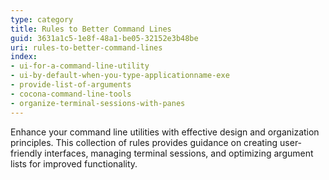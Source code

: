 ```yaml
---
type: category
title: Rules to Better Command Lines
guid: 3631a1c5-1e8f-48a1-be05-32152e3b48be
uri: rules-to-better-command-lines
index:
- ui-for-a-command-line-utility
- ui-by-default-when-you-type-applicationname-exe
- provide-list-of-arguments
- cocona-command-line-tools
- organize-terminal-sessions-with-panes
---
```


Enhance your command line utilities with effective design and organization principles. This collection of rules provides guidance on creating user-friendly interfaces, managing terminal sessions, and optimizing argument lists for improved functionality.
